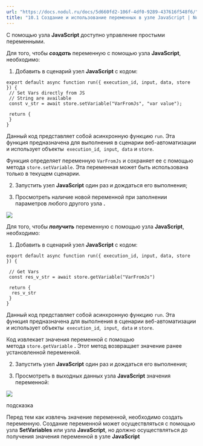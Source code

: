 ```yaml
---
url: "https://docs.nodul.ru/docs/5d660fd2-106f-4df0-9289-437616f548f6/"
title: "10.1 Создание и использование переменных в узле JavaScript | Nodul"
---
```


С помощью узла **JavaScript** доступно управление простыми переменными.

Для того, чтобы **_создать_** переменную с помощью узла **JavaScript**, необходимо:

1. Добавить в сценарий узел **JavaScript** c кодом:

```codeBlockLines_e6Vv
export default async function run({ execution_id, input, data, store }) {
 // Set Vars directly from JS
 // String are available
 const v_str = await store.setVariable("VarFromJs", "var value");

 return {
 }
}

```

Данный код представляет собой асинхронную функцию `run`. Эта функция предназначена для выполнения в сценарии веб-автоматизации и использует объекты  `execution_id`,  `input`,  `data` и `store`.

Функция определяет переменную `VarFromJs` и сохраняет ее с помощью метода `store.setVariable`. Эта переменная может быть использована только в текущем сценарии.

2. Запустить узел **JavaScript** один раз и дождаться его выполнения;

3. Просмотреть наличие новой переменной при заполнении параметров любого другого узла **.**

![](https://docs.nodul.ru/img/notion/f61cf5cc-4bf6-4bef-b568-ef1d0d60b0e3/Untitled.png)

Для того, чтобы **_получить_** переменную с помощью узла **JavaScript**, необходимо:

1. Добавить в сценарий узел **JavaScript** c кодом:

```codeBlockLines_e6Vv
export default async function run({ execution_id, input, data, store }) {

 // Get Vars
 const res_v_str = await store.getVariable("VarFromJs")

 return {
  res_v_str
 }
}

```

Данный код представляет собой асинхронную функцию `run`. Эта функция предназначена для выполнения в сценарии веб-автоматизации и использует объекты  `execution_id`,  `input`,  `data` и `store`.

Код извлекает значения переменной с помощью метода `store.getVariable` **.** Этот метод возвращает значение ранее установленной переменной.

2. Запустить узел **JavaScript** один раз и дождаться его выполнения;

3. Просмотреть в выходных данных узла **JavaScript** значения переменной:

![](https://docs.nodul.ru/img/notion/48c22c8b-5a09-470c-9db2-65d8d3328601/Untitled.png)

подсказка

Перед тем как извлечь значение переменной, необходимо создать переменную. Создание переменной может осуществляться с помощью узла **SetVariables** или узла **JavaScript**, но должно осуществляться до получения значения переменной в узле **JavaScript**